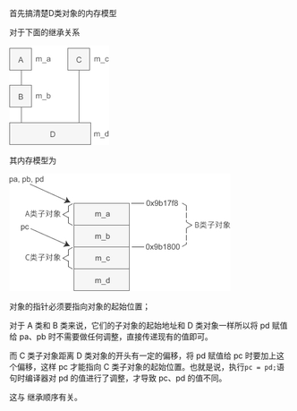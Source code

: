 首先搞清楚D类对象的内存模型

对于下面的继承关系

![img](imags/1G45IP6-1.jpg)

其内存模型为

![img](imags/1G5491A0-0.jpg)

对象的指针必须要指向对象的起始位置；

对于 A 类和 B 类来说，它们的子对象的起始地址和 D 类对象一样所以将 pd 赋值给 pa、pb 时不需要做任何调整，直接传递现有的值即可。

而 C 类子对象距离 D 类对象的开头有一定的偏移，将 pd 赋值给 pc 时要加上这个偏移，这样 pc 才能指向 C 类子对象的起始位置。也就是说，执行`pc = pd;`语句时编译器对 pd 的值进行了调整，才导致 pc、pd 的值不同。

这与 继承顺序有关。